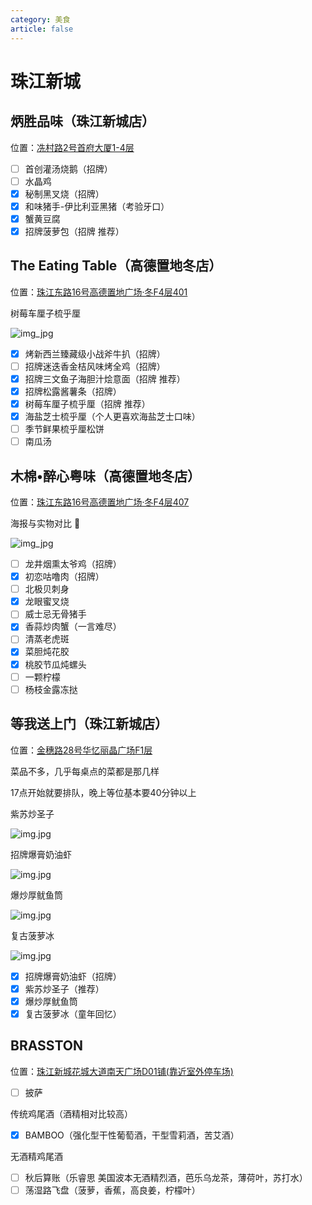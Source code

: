 ```yaml
---
category: 美食
article: false
---
```


# 珠江新城

## 炳胜品味（珠江新城店）

<span class="icon iconfont icon-locate"></span> 位置：<a href="https://ditu.amap.com/place/B00140UVX2" target="_blank">冼村路2号首府大厦1-4层</a>

- [ ] 首创灌汤烧鹅（招牌）
- [ ] 水晶鸡
- [x] 秘制黑叉烧（招牌）
- [x] 和味猪手-伊比利亚黑猪（考验牙口）
- [x] 蟹黄豆腐
- [x] 招牌菠萝包（招牌 推荐）

## The Eating Table（高德置地冬店）

<span class="icon iconfont icon-locate"></span> 位置：<a href="https://ditu.amap.com/place/B0FFGZI7W1" target="_blank">珠江东路16号高德置地广场·冬F4层401</a>

树莓车厘子梳乎厘

![img_jpg](https://img.sherry4869.com/Blog/life/delicacies/guangzhou/th/zjxc/TheEatingTable/img.jpg)

- [x] 烤新西兰臻藏级小战斧牛扒（招牌）
- [ ] 招牌迷迭香金桔风味烤全鸡（招牌）
- [x] 招牌三文鱼子海胆汁烩意面（招牌 推荐）
- [x] 招牌松露酱薯条（招牌）
- [x] 树莓车厘子梳乎厘（招牌 推荐）
- [x] 海盐芝士梳乎厘（个人更喜欢海盐芝士口味）
- [ ] 季节鲜果梳乎厘松饼
- [ ] 南瓜汤

## 木棉•醉心粤味（高德置地冬店）

<span class="icon iconfont icon-locate"></span> 位置：<a href="https://ditu.amap.com/place/B0GROY2454" target="_blank">珠江东路16号高德置地广场·冬F4层407</a>

海报与实物对比 :see_no_evil:

![img_jpg](https://img.sherry4869.com/Blog/life/delicacies/guangzhou/th/zjxc/mmzx/img.jpg)

- [ ] 龙井烟熏太爷鸡（招牌）
- [x] 初恋咕噜肉（招牌）
- [ ] 北极贝刺身
- [x] 龙眼蜜叉烧
- [ ] 威士忌无骨猪手
- [x] 香蒜炒肉蟹（一言难尽）
- [ ] 清蒸老虎斑
- [x] 菜胆炖花胶
- [x] 桃胶节瓜炖螺头
- [ ] 一颗柠檬
- [ ] 杨枝金露冻挞

## 等我送上门（珠江新城店）

<span class="icon iconfont icon-locate"></span> 位置：<a href="https://ditu.amap.com/place/B0FFLM2917" target="_blank">金穗路28号华忆丽晶广场F1层</a>

菜品不多，几乎每桌点的菜都是那几样

17点开始就要排队，晚上等位基本要40分钟以上

紫苏炒圣子

![img.jpg](https://img.sherry4869.com/Blog/life/delicacies/guangzhou/th/zjxc/dwssm/img.jpg)

招牌爆膏奶油虾

![img.jpg](https://img.sherry4869.com/Blog/life/delicacies/guangzhou/th/zjxc/dwssm/img_2.jpg)

爆炒厚鱿鱼筒

![img.jpg](https://img.sherry4869.com/Blog/life/delicacies/guangzhou/th/zjxc/dwssm/img_3.jpg)

复古菠萝冰

![img.jpg](https://img.sherry4869.com/Blog/life/delicacies/guangzhou/th/zjxc/dwssm/img_4.jpg)

- [x] 招牌爆膏奶油虾（招牌）
- [x] 紫苏炒圣子（推荐）
- [x] 爆炒厚鱿鱼筒
- [x] 复古菠萝冰（童年回忆）

## BRASSTON

<span class="icon iconfont icon-locate"></span> 位置：<a href="https://ditu.amap.com/place/B0FFJNAY1S" target="_blank">珠江新城花城大道南天广场D01铺(靠近室外停车场)</a>

- [ ] 披萨

传统鸡尾酒（酒精相对比较高）

- [x] BAMBOO（强化型干性葡萄酒，干型雪莉酒，苦艾酒）

无酒精鸡尾酒

- [ ] 秋后算账（乐睿思 美国波本无酒精烈酒，芭乐乌龙茶，薄荷叶，苏打水）
- [ ] 荡湿路飞盘（菠萝，香蕉，高良姜，柠檬叶）